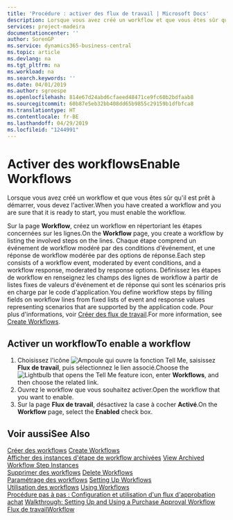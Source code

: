 ```yaml
---
title: 'Procédure : activer des flux de travail | Microsoft Docs'
description: Lorsque vous avez créé un workflow et que vous êtes sûr qu'il est prêt à démarrer, vous devez l'activer.
services: project-madeira
documentationcenter: ''
author: SorenGP
ms.service: dynamics365-business-central
ms.topic: article
ms.devlang: na
ms.tgt_pltfrm: na
ms.workload: na
ms.search.keywords: ''
ms.date: 04/01/2019
ms.author: sgroespe
ms.openlocfilehash: 814e67d24abd6cfaeed48471ce9fc60b2bdfaab8
ms.sourcegitcommit: 60b87e5eb32bb408dd65b9855c29159b1dfbfca8
ms.translationtype: HT
ms.contentlocale: fr-BE
ms.lasthandoff: 04/29/2019
ms.locfileid: "1244991"
---
```

# <a name="enable-workflows"></a><span data-ttu-id="5fda0-103">Activer des workflows</span><span class="sxs-lookup"><span data-stu-id="5fda0-103">Enable Workflows</span></span>
<span data-ttu-id="5fda0-104">Lorsque vous avez créé un workflow et que vous êtes sûr qu'il est prêt à démarrer, vous devez l'activer.</span><span class="sxs-lookup"><span data-stu-id="5fda0-104">When you have created a workflow and you are sure that it is ready to start, you must enable the workflow.</span></span>  

 <span data-ttu-id="5fda0-105">Sur la page **Workflow**, créez un workflow en répertoriant les étapes concernées sur les lignes.</span><span class="sxs-lookup"><span data-stu-id="5fda0-105">On the **Workflow** page, you create a workflow by listing the involved steps on the lines.</span></span> <span data-ttu-id="5fda0-106">Chaque étape comprend un événement de workflow modéré par des conditions d'événement, et une réponse de workflow modérée par des options de réponse.</span><span class="sxs-lookup"><span data-stu-id="5fda0-106">Each step consists of a workflow event, moderated by event conditions, and a workflow response, moderated by response options.</span></span> <span data-ttu-id="5fda0-107">Définissez les étapes de workflow en renseignez les champs des lignes de workflow à partir de listes fixes de valeurs d'événement et de réponse qui sont les scénarios pris en charge par le code d'application.</span><span class="sxs-lookup"><span data-stu-id="5fda0-107">You define workflow steps by filling fields on workflow lines from fixed lists of event and response values representing scenarios that are supported by the application code.</span></span> <span data-ttu-id="5fda0-108">Pour plus d'informations, voir [Créer des flux de travail](across-how-to-create-workflows.md).</span><span class="sxs-lookup"><span data-stu-id="5fda0-108">For more information, see [Create Workflows](across-how-to-create-workflows.md).</span></span>  

## <a name="to-enable-a-workflow"></a><span data-ttu-id="5fda0-109">Activer un workflow</span><span class="sxs-lookup"><span data-stu-id="5fda0-109">To enable a workflow</span></span>  
1.  <span data-ttu-id="5fda0-110">Choisissez l'icône ![Ampoule qui ouvre la fonction Tell Me](media/ui-search/search_small.png "Dites-moi ce que vous voulez faire"), saisissez **Flux de travail**, puis sélectionnez le lien associé.</span><span class="sxs-lookup"><span data-stu-id="5fda0-110">Choose the ![Lightbulb that opens the Tell Me feature](media/ui-search/search_small.png "Tell me what you want to do") icon, enter **Workflows**, and then choose the related link.</span></span>  
2.  <span data-ttu-id="5fda0-111">Ouvrez le workflow que vous souhaitez activer.</span><span class="sxs-lookup"><span data-stu-id="5fda0-111">Open the workflow that you want to enable.</span></span>  
3.  <span data-ttu-id="5fda0-112">Sur la page **Flux de travail**, désactivez la case à cocher **Activé**.</span><span class="sxs-lookup"><span data-stu-id="5fda0-112">On the **Workflow** page, select the **Enabled** check box.</span></span>  

## <a name="see-also"></a><span data-ttu-id="5fda0-113">Voir aussi</span><span class="sxs-lookup"><span data-stu-id="5fda0-113">See Also</span></span>  
 <span data-ttu-id="5fda0-114">[Créer des workflows](across-how-to-create-workflows.md) </span><span class="sxs-lookup"><span data-stu-id="5fda0-114">[Create Workflows](across-how-to-create-workflows.md) </span></span>  
 <span data-ttu-id="5fda0-115">[Afficher des instances d'étape de workflow archivées](across-how-to-view-archived-workflow-step-instances.md) </span><span class="sxs-lookup"><span data-stu-id="5fda0-115">[View Archived Workflow Step Instances](across-how-to-view-archived-workflow-step-instances.md) </span></span>  
 <span data-ttu-id="5fda0-116">[Supprimer des workflows](across-how-to-delete-workflows.md) </span><span class="sxs-lookup"><span data-stu-id="5fda0-116">[Delete Workflows](across-how-to-delete-workflows.md) </span></span>  
 <span data-ttu-id="5fda0-117">[Paramétrage des workflows](across-set-up-workflows.md) </span><span class="sxs-lookup"><span data-stu-id="5fda0-117">[Setting Up Workflows](across-set-up-workflows.md) </span></span>  
 <span data-ttu-id="5fda0-118">[Utilisation des workflows](across-use-workflows.md) </span><span class="sxs-lookup"><span data-stu-id="5fda0-118">[Using Workflows](across-use-workflows.md) </span></span>  
 <span data-ttu-id="5fda0-119">[Procédure pas à pas : Configuration et utilisation d'un flux d'approbation achat](walkthrough-setting-up-and-using-a-purchase-approval-workflow.md) </span><span class="sxs-lookup"><span data-stu-id="5fda0-119">[Walkthrough: Setting Up and Using a Purchase Approval Workflow](walkthrough-setting-up-and-using-a-purchase-approval-workflow.md) </span></span>  
 [<span data-ttu-id="5fda0-120">Flux de travail</span><span class="sxs-lookup"><span data-stu-id="5fda0-120">Workflow</span></span>](across-workflow.md)   
